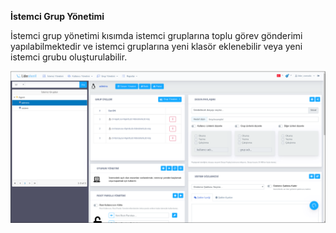 **İstemci Grup Yönetimi**

İstemci grup yönetimi kısımda istemci gruplarına toplu görev gönderimi yapılabilmektedir ve istemci gruplarına yeni 
klasör eklenebilir veya yeni istemci grubu oluşturulabilir.

![Paket_Kur_Veya_Kaldır](../images/istemcigrupyonetimi/genel_ekran.png)<link href=/lider2.0/assets/style.css rel=stylesheet></link>

